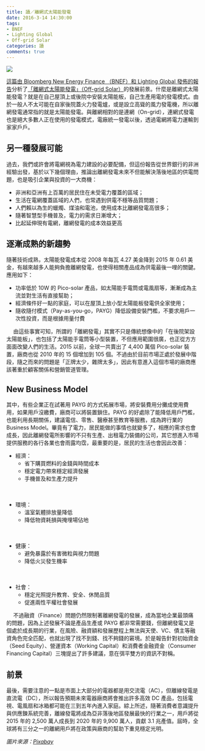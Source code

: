 ```yaml
---
title: 讀／離網式太陽能發電
date: 2016-3-14 14:30:00
tags: 
- BNEF
- Lighting Global
- Off-grid Solar
categories: 讀
comments: true
---
```

![](cover.jpg)

[這篇由 Bloomberg New Energy Finance （BNEF）和 Lighting Global 發佈的報告](http://about.bnef.com/white-papers/off-grid-solar-market-trends-report-2016/)分析了[「離網式太陽能發電」（Off-grid Solar）](https://en.wikipedia.org/wiki/Stand-alone_power_system)的發展前景。什麼是離網式太陽能發電？就是在自己屋頂上或後院中安裝太陽能板，自己生產用電的發電模式。由於一般人不太可能在自家後院蓋火力發電爐，或是設立高聳的風力發電機，所以離網發電通常指的就是太陽能發電。與離網相對的是連網（On-grid），連網式發電也是絕大多數人正在使用的發電模式，電廠統一發電以後，透過電網將電力運輸到家家戶戶。<!--more-->

## 另一種發展可能
過去，我們或許會將電網視為電力建設的必要配備，但這份報告從世界銀行的非洲經驗出發，基於以下幾個理由，推論出離網發電未來不但能解決落後地區的供電問題，也是吸引企業與投資的一大商機：

* 非洲和亞洲有上百萬的居民住在未受電力覆蓋的區域；
* 生活在電網覆蓋區域的人們，也常遇到供電不穩等品質問題；
* 人們賴以為生的蠟燭、煤油和電池，使用成本比離網發電高很多；
* 隨著智慧型手機普及，電力的需求日漸增大；
* 比起延伸現有電網，離網發電的成本效益更高

## 逐漸成熟的新趨勢
隨著技術成熟，太陽能發電成本從 2008 年每瓦 4.27 美金降到 2015 年 0.61 美金，有越來越多人能夠負擔離網發電，也使得相關產品成為供電最後一哩的關鍵。應用如下：
　
* 功率低於 10W 的 Pico-solar 產品，如太陽能手電筒或電風扇等，漸漸成為主流並對生活有直接幫助；
* 經濟條件好一點的家庭，可以在屋頂上放小型太陽能板發電供全家使用；
* 隨收隨付模式（Pay-as-you-go，PAYG）降低設備安裝門檻，不要求用戶一次性投資，而是根據用量付費

　
由這些事實可知，所謂的「離網發電」其實不只是傳統想像中的「在後院架設太陽能板」，也包括了太陽能手電筒等小型裝置，不但應用範圍很廣，也正從方方面面改變人們的生活。2015 以前，全球一共賣出了 4,400 萬個 Pico-solar 裝置，廠商也從 2010 年的 15 個增加到 105 個。不過由於目前市場正處於發展中階段，隨之而來的問題是「正牌太少，雜牌太多」，因此有意進入這個市場的廠商應該著重於顧客關係和營銷管道管理。

## New Business Model
其中，有些企業正在試著用 PAYG 的方式拓展市場，將安裝費用分攤成使用費用，如果用戶沒繳費，廠商可以將裝置鎖住。PAYG 的好處除了能降低用戶門檻，也能利用長期關係，建議電信、零售、醫療甚至教育等服務，成為跨行業的 Business Model。畢竟有了電力，居民能做的事情也就變多了，相應的需求也會成長，因此離網發電所影響的不只有生產、出租電力裝備的公司，其它想進入市場提供服務的各行各業也會雨露均霑，最重要的是，居民的生活也會因此改善：

* 經濟：
  * 省下購買燃料的金錢與時間成本
  * 穩定電力帶來穩定經濟發展
  * 手機普及和生產力提升

　
* 環境：
  * 溫室氣體排放量降低
  * 降低物資耗損與掩埋場佔地

　
* 健康：
  * 避免暴露於有害微粒與視力問題
  * 降低火災發生機率

　
* 社會：
  * 穩定光照提升教育、安全、休閒品質
  * 促進兩性平權社會發展

　
不過融資（Finance）問題仍然限制著離網發電的發展，成為當地企業最頭痛的問題，因為上述發展不論是產品生產或 PAYG 都非常需要錢，但離網發電又是個處於成長期的行業，在風險、融資額和發展歷程上無法與天使、VC、債主等融資角色完全匹配，也就出現了找不到錢、找不夠錢的窘境。於是報告針對初始資金（Seed Equity）、營運資本（Working Capital）和消費者金融資金（Consumer Financing Capital）三塊提出了許多建議，意在弭平雙方的資訊不對稱。

## 前景
最後，需要注意的一點是市面上大部分的電器都是用交流電（AC），但離線發電是直流電（DC），所以報告預期未來電器廠商將會推出許多高效 DC 產品，包括電視、電風扇和冰箱都可能在三到五年內進入家庭。綜上所述，隨著消費者意識提升與供應鍊系統完善，離線發電將成為亞非落後地區發展最快的行業之一，用戶將從 2015 年的 2,500 萬人成長到 2020 年的 9,900 萬人，貢獻 3.1 兆產值。屆時，全球將有三分之一的離網用戶將在政策與廠商的幫助下重見穩定光明。

*圖片來源：[Pixabay](https://pixabay.com/)*
